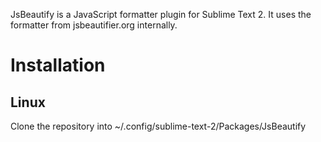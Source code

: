 JsBeautify is a JavaScript formatter plugin for Sublime Text 2.  It uses the formatter from jsbeautifier.org internally.

# Installation
## Linux
Clone the repository into ~/.config/sublime-text-2/Packages/JsBeautify
